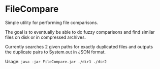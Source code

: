 # FileCompare
Simple utility for performing file comparisons.

The goal is to eventually be able to do fuzzy comparisons and find similar files on disk or in compressed archives.

Currently searches 2 given paths for exactly duplicated files and outputs the duplicate pairs to System.out in JSON format.

Usage: `java -jar FileCompare.jar ./dir1 ./dir2`
